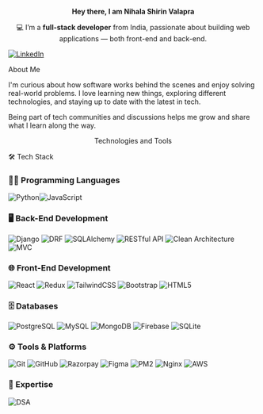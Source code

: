 <p align="center">
  <strong>Hey there, I am Nihala Shirin Valapra</strong>
</p>

<p align="center">
  💻 I’m a <strong>full-stack developer</strong> from India, passionate about building web applications — both front-end and back-end.
  
</p>


  [![LinkedIn](https://img.shields.io/badge/LinkedIn-0077B5?style=for-the-badge&logo=linkedin&logoColor=white)](https://www.linkedin.com/in/nihala-shirin/)


  





About Me

I'm curious about how software works behind the scenes and enjoy solving real-world problems.  I love learning new things, exploring different technologies, and staying up to date with the latest in tech.  

Being part of tech communities and discussions helps me grow and share what I learn along the way.

  <p align="center">
    Technologies and Tools
  </p>
  🛠️ Tech Stack

### 👩‍💻 Programming Languages
![Python](https://img.shields.io/badge/Python-3776AB?style=for-the-badge&logo=python&logoColor=white)![JavaScript](https://img.shields.io/badge/JavaScript-F7DF1E?style=for-thebadge&logo=javascript&logoColor=black)

### 🖥️ Back-End Development
![Django](https://img.shields.io/badge/Django-092E20?style=for-the-badge&logo=django&logoColor=white)
![DRF](https://img.shields.io/badge/Django%20REST-ff1709?style=for-the-badge&logo=django&logoColor=white)
![SQLAlchemy](https://img.shields.io/badge/SQLAlchemy-8B0000?style=for-the-badge&logo=python&logoColor=white)
![RESTful API](https://img.shields.io/badge/RESTful-API-blue?style=for-the-badge)
![Clean Architecture](https://img.shields.io/badge/Clean%20Architecture-007ACC?style=for-the-badge)
![MVC](https://img.shields.io/badge/MVC%20Architecture-000?style=for-the-badge&logo=visualstudio&logoColor=white)

### 🌐 Front-End Development
![React](https://img.shields.io/badge/React-20232A?style=for-the-badge&logo=react&logoColor=61DAFB)
![Redux](https://img.shields.io/badge/Redux-593D88?style=for-the-badge&logo=redux&logoColor=white)
![TailwindCSS](https://img.shields.io/badge/Tailwind_CSS-38B2AC?style=for-the-badge&logo=tailwind-css&logoColor=white)
![Bootstrap](https://img.shields.io/badge/Bootstrap-563D7C?style=for-the-badge&logo=bootstrap&logoColor=white)
![HTML5](https://img.shields.io/badge/HTML5-e34c26?style=for-the-badge&logo=html5&logoColor=white)

### 🗄️ Databases
![PostgreSQL](https://img.shields.io/badge/PostgreSQL-336791?style=for-the-badge&logo=postgresql&logoColor=white)
![MySQL](https://img.shields.io/badge/MySQL-005C84?style=for-the-badge&logo=mysql&logoColor=white)
![MongoDB](https://img.shields.io/badge/MongoDB-4EA94B?style=for-the-badge&logo=mongodb&logoColor=white)
![Firebase](https://img.shields.io/badge/Firebase-FFCA28?style=for-the-badge&logo=firebase&logoColor=black)
![SQLite](https://img.shields.io/badge/SQLite-003B57?style=for-the-badge&logo=sqlite&logoColor=white)

### ⚙️ Tools & Platforms
![Git](https://img.shields.io/badge/Git-F05032?style=for-the-badge&logo=git&logoColor=white)
![GitHub](https://img.shields.io/badge/GitHub-181717?style=for-the-badge&logo=github&logoColor=white)
![Razorpay](https://img.shields.io/badge/Razorpay-02042B?style=for-the-badge&logo=razorpay&logoColor=white)
![Figma](https://img.shields.io/badge/Figma-F24E1E?style=for-the-badge&logo=figma&logoColor=white)
![PM2](https://img.shields.io/badge/PM2-2B037A?style=for-the-badge&logo=npm&logoColor=white)
![Nginx](https://img.shields.io/badge/Nginx-009639?style=for-the-badge&logo=nginx&logoColor=white)
![AWS](https://img.shields.io/badge/AWS-232F3E?style=for-the-badge&logo=amazon-aws&logoColor=white)

### 🧠 Expertise
![DSA](https://img.shields.io/badge/Data%20Structures%20%26%20Algorithms-blueviolet?style=for-the-badge)

